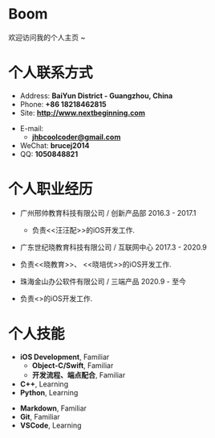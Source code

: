 # Boom

欢迎访问我的个人主页 ~

<!-- slide -->

# 个人联系方式

- Address: **BaiYun District - Guangzhou, China**
- Phone: **+86 18218462815**
- Site: **<http://www.nextbeginning.com>**

<!-- slide vertical=true -->

- E-mail:
  - **[jhbcoolcoder@gmail.com](mailto:jhbcoolcoder@gmail.com)**
- WeChat: **brucej2014**
- QQ: **1050848821**

<!-- slide -->

# 个人职业经历

<!-- slide vertical=true -->

- 广州邢帅教育科技有限公司 / 创新产品部 2016.3 - 2017.1
  - 负责<<汪汪配>>的iOS开发工作.

- 广东世纪晓教育科技有限公司 / 互联网中心 2017.3 - 2020.9
 - 负责<<晓教育>>、 <<晓培优>>的iOS开发工作.

- 珠海金山办公软件有限公司 / 三端产品 2020.9 - 至今
 - 负责<<WPS>>的iOS开发工作.

<!-- 我的一些项目成果 []()尝试  -->

<!-- slide -->

# 个人技能

<!-- slide vertical=true -->

- **iOS Development**, Familiar
  - **Object-C/Swift**, Familiar
  - **开发流程、端点配合**, Familiar
- **C++**, Learning
- **Python**, Learning

<!-- slide vertical=true -->

- **Markdown**, Familiar
- **Git**, Familiar
- **VSCode**, Learning

<!-- slide -->
<!-- 
## 我的一些领导力

TBD <To Be Discussed / Determined > 待讨论 -->
